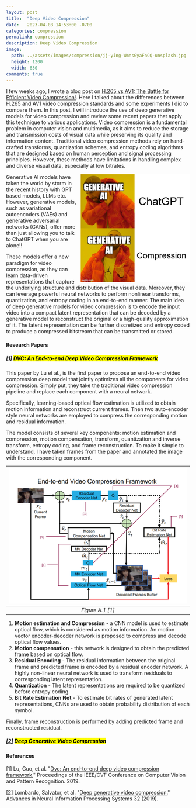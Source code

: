 ```yaml
---
layout: post
title:  "Deep Video Compression"
date:   2023-04-08 14:53:00 -0700
categories: compression 
permalink: compression
description: Deep Video Compression
image:
  path: ../assets/images/compression/jj-ying-WmnsGyaFnCQ-unsplash.jpg
  height: 1200
  width: 630
comments: true
---
```


I few weeks ago, I wrote a blog post on 
[H.265 vs AV1: The Battle for Efficient Video Compression!](https://subclassy.github.io/compression).
Here I talked about the differences between H.265 and AV1 video compression 
standards and some experiments I did to compare them. In this post, I will
introduce the use of deep generative models for video compression and review 
some recent papers that apply this technique to various applications. Video 
compression is a fundamental problem in computer vision and multimedia, as it 
aims to reduce the storage and transmission costs of visual data while 
preserving its quality and information content. Traditional video compression 
methods rely on hand-crafted transforms, quantization schemes, and entropy 
coding algorithms that are designed based on human perception and signal 
processing principles. However, these methods have limitations in handling 
complex and diverse visual data, especially at low bitrates.

<img class="chatgpt-meme-drake" align="right" src="../assets/images/deep-video-compression/gptvsai.png" alt="chatgpt-meme" width="300"/>

Generative AI models have taken the world by storm in the recent history with
GPT based models, LLMs etc. However, generative models, such as variational 
autoencoders (VAEs) and generative adversarial networks (GANs), offer more than
just allowing you to talk to ChatGPT when you are alone!!


These models offer a new paradigm for video compression, as they can learn 
data-driven representations that capture the underlying structure and 
distribution of the visual data. Moreover, they can leverage powerful neural 
networks to perform nonlinear transforms, quantization, and entropy coding in 
an end-to-end manner. The main idea of deep generative models for video 
compression is to encode the input video into a compact latent representation 
that can be decoded by a generative model to reconstruct the original or a 
high-quality approximation of it. The latent representation can be further 
discretized and entropy coded to produce a compressed bitstream that can be 
transmitted or stored.

#### Research Papers

<subheading><h5>
<a href="https://openaccess.thecvf.com/content_CVPR_2019/papers/Lu_DVC_An_End-To-End_Deep_Video_Compression_Framework_CVPR_2019_paper.pdf">[1]</a>
<mark>DVC: An End-to-end Deep Video Compression Framework</mark>
</h5></subheading>

This paper by Lu et al., is the first paper to propose an end-to-end video 
compression deep model that jointly optimizes all the components for video 
compression. Simply put, they take the traditional video compression pipeline 
and replace each component with a neural network.

Specifically, learning-based optical flow estimation is utilized to obtain 
motion information and reconstruct current frames. Then two auto-encoder style 
neural networks are employed to compress the corresponding motion and residual 
information. 

The model consists of several key components: motion estimation and compression,
motion compensation, transform, quantization and inverse transform, entropy 
coding, and frame reconstruction. To make it simple to understand, I have taken
frames from the paper and annotated the image with the corresponding component.

| ![lu_2019](../assets/images/deep-video-compression/lu_2019.png "Figure A.1") | 
|:--:| 
| *Figure A.1 [1]* |

1. <strong>Motion estimation and Compression</strong> - a CNN model is used to 
estimate optical flow, which is considered as motion information. An motion 
vector encoder-decoder network is proposed to compress and decode optical flow 
values. 
2. <strong>Motion compensation</strong> - this network is designed to obtain the
predicted frame based on optical flow. 
3. <strong>Residual Encoding</strong> - The residual information between the 
original frame and predicted frame is encoded by a residual encoder network. A 
highly non-linear neural network is used to transform residuals to corresponding
latent representation. 
4. <strong>Quantization</strong> - The latent representations are required to be
quantized before entropy coding. 
5. <strong>Bit Rate Estimation Net</strong> - To estimate bit rates of generated
latent representations, CNNs are used to obtain probability distribution of each 
symbol.

Finally, frame reconstruction is performed by adding predicted frame and 
reconstructed residual.

<subheading><h5>
<a href="https://proceedings.neurips.cc/paper/2019/file/f1ea154c843f7cf3677db7ce922a2d17-Paper.pdf">[2]</a>
<mark>Deep Generative Video Compression</mark>
</h5></subheading>

#### References

[1] Lu, Guo, et al. "[Dvc: An end-to-end deep video compression framework.](https://openaccess.thecvf.com/content_CVPR_2019/papers/Lu_DVC_An_End-To-End_Deep_Video_Compression_Framework_CVPR_2019_paper.pdf)" 
Proceedings of the IEEE/CVF Conference on Computer Vision and Pattern Recognition. 2019.

[2] Lombardo, Salvator, et al. "[Deep generative video compression.](https://proceedings.neurips.cc/paper/2019/file/f1ea154c843f7cf3677db7ce922a2d17-Paper.pdf)" Advances in Neural Information Processing Systems 32 (2019).